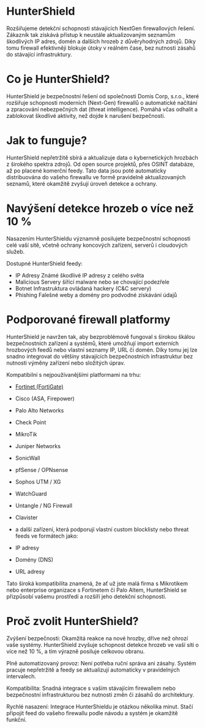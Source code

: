 # HunterShield

Rozšiřujeme detekční schopnosti stávajících NextGen firewallových řešení. Zákazník tak získává přístup k neustále aktualizovaným seznamům škodlivých IP adres, domén a dalších hrozeb z důvěryhodných zdrojů. Díky tomu firewall efektivněji blokuje útoky v reálném čase, bez nutnosti zásahů do stávající infrastruktury.

# Co je HunterShield?

HunterShield je bezpečnostní řešení od společnosti Domis Corp, s.r.o., které
rozšiřuje schopnosti moderních (Next-Gen) firewallů o automatické načítání a
zpracování nebezpečných dat (threat intelligence). Pomáhá včas odhalit a
zablokovat škodlivé aktivity, než dojde k narušení bezpečnosti.

# Jak to funguje?

HunterShield nepřetržitě sbírá a aktualizuje data o kybernetických hrozbách z
širokého spektra zdrojů. Od open source projektů, přes OSINT databáze, až po
placené komerční feedy. Tato data jsou poté automaticky distribuována do
vašeho firewallu ve formě pravidelně aktualizovaných seznamů, které
okamžitě zvyšují úroveň detekce a ochrany.

# Navýšení detekce hrozeb o více než 10 %

Nasazením HunterShieldu významně posilujete bezpečnostní schopnosti celé
vaší sítě, včetně ochrany koncových zařízení, serverů i cloudových služeb.

Dostupné HunterShield feedy:
- IP Adresy Známé škodlivé IP adresy z celého světa
- Malicious Servery šířící malware nebo se chovající podezřele
- Botnet Infrastruktura ovládaná hackery (C&C servery)
- Phishing Falešné weby a domény pro podvodné získávání údajů

# Podporované firewall platformy

HunterShield je navržen tak, aby bezproblémově fungoval s širokou škálou
bezpečnostních zařízení a systémů, které umožňují import externích
hrozbových feedů nebo vlastní seznamy IP, URL či domén. Díky tomu jej lze
snadno integrovat do většiny stávajících bezpečnostních infrastruktur bez
nutnosti výměny zařízení nebo složitých úprav.

Kompatibilní s nejpoužívanějšími platformami na trhu:
- [Fortinet (FortiGate)](https://github.com/domis-corp/huntershield/blob/main/fortinet/readme.md)  
- Cisco (ASA, Firepower)
- Palo Alto Networks
- Check Point
- MikroTik
- Juniper Networks
- SonicWall
- pfSense / OPNsense
- Sophos UTM / XG
- WatchGuard
- Untangle / NG Firewall
- Clavister
- a další zařízení, která podporují vlastní custom blocklisty nebo threat
feeds ve formátech jako:

- IP adresy
- Domény (DNS)
- URL adresy

Tato široká kompatibilita znamená, že ať už jste malá firma s Mikrotikem nebo
enterprise organizace s Fortinetem či Palo Altem, HunterShield se přizpůsobí
vašemu prostředí a rozšíří jeho detekční schopnosti.

# Proč zvolit HunterShield?

Zvýšení bezpečnosti:
Okamžitá reakce na nové hrozby, dříve než ohrozí vaše systémy.
HunterShield zvyšuje schopnost detekce hrozeb ve vaší síti o více než 10 %, a
tím výrazně posiluje celkovou obranu.

Plně automatizovaný provoz:
Není potřeba ruční správa ani zásahy. Systém pracuje nepřetržitě a feedy se
aktualizují automaticky v pravidelných intervalech.

Kompatibilita:
Snadná integrace s vaším stávajícím firewallem nebo bezpečnostní
infrastrukturou bez nutnosti změn či zásahů do architektury.

Rychlé nasazení:
Integrace HunterShieldu je otázkou několika minut. Stačí připojit feed do
vašeho firewallu podle návodu a systém je okamžitě funkční.

